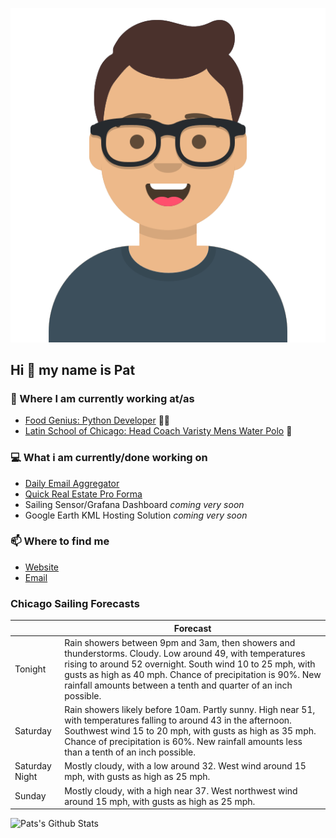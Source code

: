 [![Social banner for p-j-falconer](https://raw.githubusercontent.com/P-J-FALCONER/P-J-FALCONER/master/assets/avataaars.svg)](https://patfalconer.com/)
## Hi :wave: my name is Pat

### 💼 Where I am currently working at/as
- [Food Genius: Python Developer](https://getfoodgenius.com/) 🍔🐍
- [Latin School of Chicago: Head Coach Varisty Mens Water Polo](https://www.latinschool.org/) 🤽


### 💻 What i am currently/done working on
 - [Daily Email Aggregator](https://github.com/P-J-FALCONER/dott_daily_mail)
 - [Quick Real Estate Pro Forma](https://github.com/P-J-FALCONER/henry)
 - Sailing Sensor/Grafana Dashboard *coming very soon*
 - Google Earth KML Hosting Solution *coming very soon*

### 📫 Where to find me
 - [Website](https://patfalconer.com/)
 - [Email](mailto:patrick.j.falconer@gmail.com)


### Chicago Sailing Forecasts
|   | Forecast  |
|---|---|
| Tonight | Rain showers between 9pm and 3am, then showers and thunderstorms. Cloudy. Low around 49, with temperatures rising to around 52 overnight. South wind 10 to 25 mph, with gusts as high as 40 mph. Chance of precipitation is 90%. New rainfall amounts between a tenth and quarter of an inch possible. |
| Saturday | Rain showers likely before 10am. Partly sunny. High near 51, with temperatures falling to around 43 in the afternoon. Southwest wind 15 to 20 mph, with gusts as high as 35 mph. Chance of precipitation is 60%. New rainfall amounts less than a tenth of an inch possible. |
| Saturday Night | Mostly cloudy, with a low around 32. West wind around 15 mph, with gusts as high as 25 mph. |
| Sunday | Mostly cloudy, with a high near 37. West northwest wind around 15 mph, with gusts as high as 25 mph. |

![Pats's Github Stats](https://github-readme-stats.vercel.app/api?username=p-j-falconer&show_icons=true&theme=radical)
